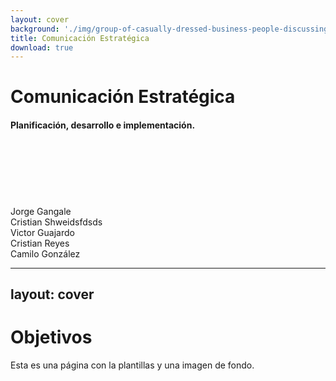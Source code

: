 ```yaml
---
layout: cover
background: './img/group-of-casually-dressed-business-people-discussing-ideas-in-the-office.jpg'
title: Comunicación Estratégica
download: true
---
```


# Comunicación Estratégica
#### Planificación, desarrollo e implementación.
<br><br><br><br><br><br>
<mdi-account-circle/>
Jorge Gangale
    <br>Cristian Shweidsfdsds
    <br>Victor Guajardo
    <br>Cristian Reyes
    <br>Camilo González


---
layout: cover
---

# Objetivos

Esta es una página con la plantillas  y una imagen de fondo.
